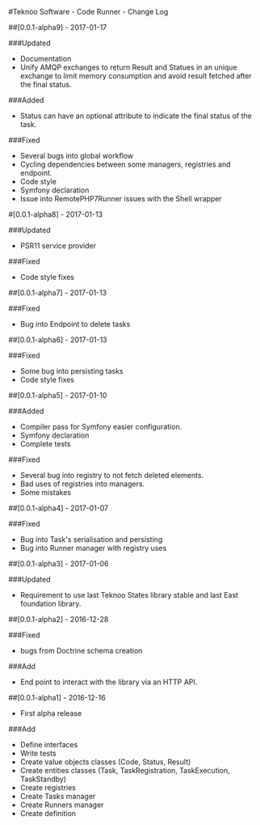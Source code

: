 #Teknoo Software - Code Runner - Change Log

##[0.0.1-alpha9] - 2017-01-17

###Updated
- Documentation
- Unify AMQP exchanges to return Result and Statues in an unique exchange to limit memory
consumption and avoid result fetched after the final status. 

###Added
- Status can have an optional attribute to indicate the final status of the task.

###Fixed
- Several bugs into global workflow
- Cycling dependencies between some managers, registries and endpoint.
- Code style
- Symfony declaration
- Issue into RemotePHP7Runner issues with the Shell wrapper

#[0.0.1-alpha8] - 2017-01-13

###Updated
- PSR11 service provider

###Fixed
- Code style fixes

##[0.0.1-alpha7] - 2017-01-13

###Fixed
- Bug into Endpoint to delete tasks

##[0.0.1-alpha6] - 2017-01-13

###Fixed
- Some bug into persisting tasks
- Code style fixes

##[0.0.1-alpha5] - 2017-01-10

###Added
- Compiler pass for Symfony easier configuration.
- Symfony declaration
- Complete tests

###Fixed
- Several bug into registry to not fetch deleted elements.
- Bad uses of registries into managers.
- Some mistakes

##[0.0.1-alpha4] - 2017-01-07

###Fixed
- Bug into Task's serialisation  and persisting
- Bug into Runner manager with registry uses

##[0.0.1-alpha3] - 2017-01-06

###Updated
- Requirement to use last Teknoo States library stable and last East foundation library.

##[0.0.1-alpha2] - 2016-12-28

###Fixed
- bugs from Doctrine schema creation

###Add
- End point to interact with the library via an HTTP API.

##[0.0.1-alpha1] - 2016-12-16
- First alpha release

###Add
- Define interfaces
- Write tests
- Create value objects classes (Code, Status, Result)
- Create entities classes (Task, TaskRegistration, TaskExecution, TaskStandby)
- Create registries
- Create Tasks manager
- Create Runners manager
- Create definition
